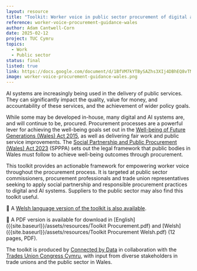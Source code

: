 ```yaml
---
layout: resource
title: "Toolkit: Worker voice in public sector procurement of digital and AI systems in Wales"
reference: worker-voice-procurement-guidance-wales
author: Adam Cantwell-Corn
date: 2025-02-12
project: TUC Cymru
topics:
  - Work
  - Public sector
status: final
listed: true
link: https://docs.google.com/document/d/1BfVM7kYTBySAZhs3XIj4DBhEQ8vTMvXuMwXjoYh5D2U/edit?tab=t.0#heading=h.jgmduqp1336
image: worker-voice-procurement-guidance-wales.png
---
```


AI systems are increasingly being used in the delivery of public services. They can significantly impact the quality, value for money, and accountability of these services, and the achievement of wider policy goals. 

While some may be developed in-house, many digital and AI systems are, and will continue to be, procured. Procurement processes are a powerful lever for achieving the well-being goals set out in the [Well-being of Future Generations (Wales) Act 2015](https://www.gov.wales/well-being-of-future-generations-wales), as well as delivering fair work and public service improvements. The [Social Partnership and Public Procurement (Wales) Act 2023](https://www.gov.wales/social-partnership-and-public-procurement-wales-act) (SPPPA) sets out the legal framework that public bodies in Wales must follow to achieve well-being outcomes through procurement.   

This toolkit provides an actionable framework for empowering worker voice throughout the procurement process. It is targeted at public sector commissioners, procurement professionals and trade union representatives seeking to apply social partnership and responsible procurement practices to digital and AI systems. Suppliers to the public sector may also find this toolkit useful. 

🏴󠁧󠁢󠁷󠁬󠁳󠁿 A [Welsh language version of the toolkit is also available](https://docs.google.com/document/d/1ma-jVhI93dxjdmWdsctpV8rA9hrZJVWQ/edit#heading=h.gjdgxs).

📄 A PDF version is available for download in [English]({{site.baseurl}}/assets/resources/Toolkit Procurement.pdf) and [Welsh]({{site.baseurl}}/assets/resources/Toolkit Procurement Welsh.pdf) (12 pages, PDF).

The toolkit is produced by [Connected by Data](https://connectedbydata.org/) in collaboration with the [Trades Union Congress Cymru](https://www.tuc.org.uk/wales), with input from diverse stakeholders in trade unions and the public sector in Wales.